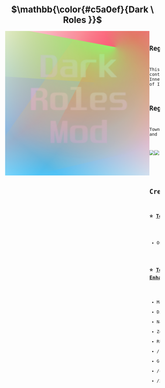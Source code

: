 <h1 align="center">$\mathbb{\color{#c5a0ef}{Dark \ Roles }}$</h1>

<img align="left" alt="Cover" src="Resources/TempImage.png" width="470" height="470" /> 
  
<p align="right">
  <pre>
    
 ## Regarding this mod

This mod is not affiliated with Among Us or Innersloth LLC, 
and the content contained therein is not endorsed or 
otherwise sponsored by Innersloth LLC. Portions of 
the materials contained herein are property of 
Innersloth LLC. © Innersloth LLC.

  ## Regarding this mod

  Town Of Host Extreme mod has support for among us 
  versions 2023.10.* and 2023.11.* 

  <a href="https://discord.gg/9YdSgkF7yC" target="_blank"><img src="https://img.shields.io/badge/Discord%20-%231DA1F2.svg?&style=for-the-badge&logo=discord&logoColor=white&color=5662f6"/></a><a href="https://github.com/sleepyfor/DarkRoles/releases/latest" target="_blank"><img src="https://img.shields.io/badge/Latest Version%20-%231DA1F2.svg?&style=for-the-badge&logo=github&logoColor=white&color=181717"/></a>
  </pre>

<br>
<pre>
  
## **Credits:**
###  ⭐ [Town Of Host](https://github.com/tukasa0001/TownOfHost) :
 - Our repo is based on Town Of Host

### ⭐ [Town Of Host: Enhanced](https://github.com/0xDrMoe/TownofHost-Enhanced) :
 - Main menu stuff
 - Discord RPC
 - NameNotifyManager
 - Zoom (originally from TOP?)
 - RPC Teleport methods
 - /r command
 - Gradients
 - /colour command
 - /xf command
</pre>


